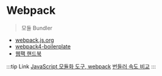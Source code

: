 # Webpack

> 모듈 Bundler

- [webpack.js.org](https://webpack.js.org/)
- [webpack4-boilerplate](https://github.com/advanced-webapps-class/webpack4-boilerplate)
- [웹팩 핸드북](https://joshua1988.github.io/webpack-guide/)

:::tip Link
[JavaScript 모듈화 도구, webpack](https://d2.naver.com/helloworld/0239818)
[번들러 속도 비교](https://bun.sh/blog/bun-bundler?cb)
:::
